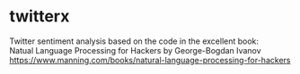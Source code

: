 # twitterx 

Twitter sentiment analysis based on the code in the excellent book:  
Natual Language Processing for Hackers by George-Bogdan Ivanov  
https://www.manning.com/books/natural-language-processing-for-hackers

 